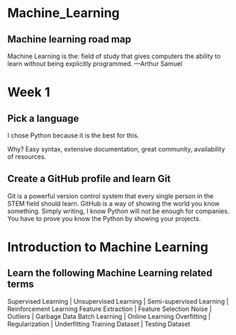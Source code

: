 # Machine_Learning
## Machine learning road map
 Machine Learning is the: field of study that gives computers the ability to learn without being explicitly programmed. —Arthur Samuel


# Week 1
## Pick a language
I chose Python because it is the best for this.

Why? Easy syntax, extensive documentation, great community, availability of resources.

## Create a GitHub profile and learn Git

Git is a powerful version control system that every single person in the STEM field should learn.
GitHub is a way of showing the world you know something. Simply writing, I know Python will not be enough for companies.
You have to prove you know the Python by showing your projects.

# Introduction to Machine Learning 
## Learn the following Machine Learning related terms
Supervised Learning | Unsupervised Learning | Semi-supervised Learning | Reinforcement Learning
Feature Extraction | Feature Selection
Noise | Outliers | Garbage Data
Batch Learning | Online Learning
Overfitting | Regularization | Underfitting
Training Dataset | Testing Dataset
